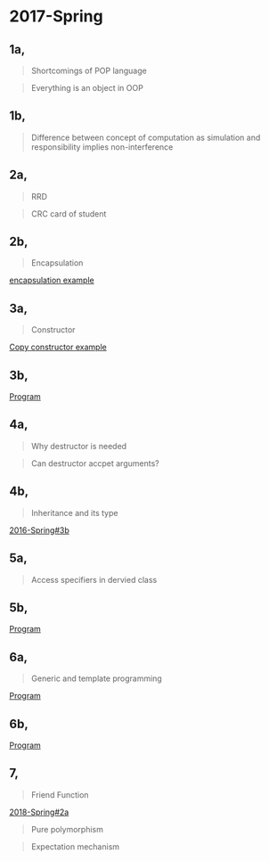 # 2017-Spring

## 1a,

>Shortcomings of POP language

[]()

>Everything is an object in OOP

## 1b,

>Difference between concept of computation as simulation and responsibility implies non-interference

## 2a,

>RRD

>CRC card of student

## 2b,

>Encapsulation

[encapsulation example]()

## 3a,

>Constructor

[Copy constructor example]()

## 3b,

[Program]()

## 4a,

>Why destructor is needed

>Can destructor accpet arguments?

## 4b,

>Inheritance and its type

[2016-Spring#3b]()

## 5a,

>Access specifiers in dervied class

## 5b,

[Program]()

## 6a,

>Generic and template programming

[Program]()

## 6b,

[Program]()

## 7,

>Friend Function

[2018-Spring#2a]()

>Pure polymorphism

>Expectation mechanism